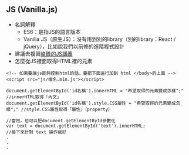 ## JS (Vanilla.js)
* 名詞解釋
    * ES6：是指JS的語言版本
    * Vanilla JS（原生JS）：沒有用到別的library（別的library：React / jQuery），比如說我們以前修的進階程式設計
* 建議去複習[峻鋒的JS講義](https://drive.google.com/drive/folders/1uSsAgjKSDkTLMXu_J-bVmPAz40XCHkp1?usp=sharing)
* 怎麼從JS裡面取得HTML裡的元素
```
<!-- 如果要讓js能夠控制html的話，要把下面這行加到 html </body>的上面 -->
<script src="js/檔名.min.js"></script>
```
```
document.getElementById('id名稱').innerHTML = "希望取得的元素變成怎樣";" //innerHTML取得「內文」
document.getElementById('id名稱').style.CSS屬性 = "希望取得的元素變成怎樣";" //style.CSS屬性取得「屬性」（property）
```
```
//當然，也可以把document.getElementById參數化
var text = document.getElementById('text').innerHTML;
//接下來針對 text 操作就好
.
.
.
```